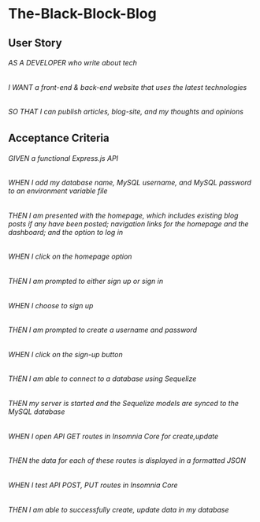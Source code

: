 # The-Black-Block-Blog
## User Story
###### AS A DEVELOPER who write about tech
###### I WANT a front-end & back-end website that uses the latest technologies
###### SO THAT I can publish articles, blog-site, and my thoughts and opinions
######


## Acceptance Criteria
###### GIVEN a functional Express.js API
###### WHEN I add my database name, MySQL username, and MySQL password to an environment variable file
###### THEN I am presented with the homepage, which includes existing blog posts if any have been posted; navigation links for the homepage and the dashboard; and the option to log in
###### WHEN I click on the homepage option
###### THEN I am prompted to either sign up or sign in
###### WHEN I choose to sign up
###### THEN I am prompted to create a username and password
###### WHEN I click on the sign-up button
###### THEN I am able to connect to a database using Sequelize
###### THEN my server is started and the Sequelize models are synced to the MySQL database
###### WHEN I open API GET routes in Insomnia Core for create,update
###### THEN the data for each of these routes is displayed in a formatted JSON
###### WHEN I test API POST, PUT routes in Insomnia Core
###### THEN I am able to successfully create, update data in my database
######








